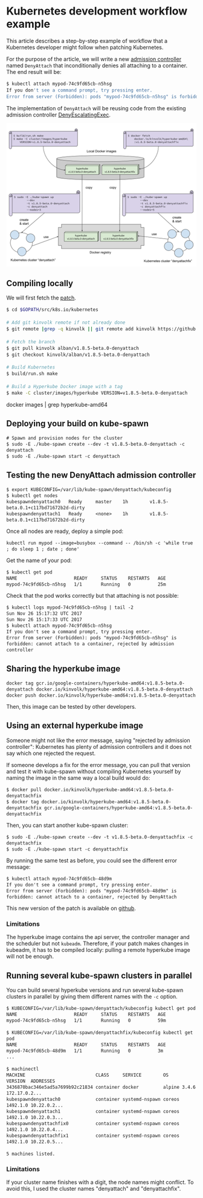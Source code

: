 # Kubernetes development workflow example

This article describes a step-by-step example of workflow that a Kubernetes developer might follow when patching Kubernetes.

For the purpose of the article, we will write a new [admission controller](https://kubernetes.io/docs/admin/admission-controllers/) named `DenyAttach` that inconditionally denies all attaching to a container. The end result will be:

```bash
$ kubectl attach mypod-74c9fd65cb-n5hsg
If you don't see a command prompt, try pressing enter.
Error from server (Forbidden): pods "mypod-74c9fd65cb-n5hsg" is forbidden: cannot attach to a container, rejected by admission controller
```

The implementation of `DenyAttach` will be reusing code from the existing admission controller [DenyEscalatingExec](https://kubernetes.io/docs/admin/admission-controllers/#denyescalatingexec).

![kube-spawn dev workflow](kube-spawn-dev-workflow.svg)

## Compiling locally

We will first fetch the [patch](https://github.com/kinvolk/kubernetes/commit/c117bd71672b2da7c7777cddf0287b07d29b90e5).

```bash
$ cd $GOPATH/src/k8s.io/kubernetes

# Add git kinvolk remote if not already done
$ git remote |grep -q kinvolk || git remote add kinvolk https://github.com/kinvolk/kubernetes

# Fetch the branch
$ git pull kinvolk alban/v1.8.5-beta.0-denyattach
$ git checkout kinvolk/alban/v1.8.5-beta.0-denyattach

# Build Kubernetes
$ build/run.sh make

# Build a Hyperkube Docker image with a tag
$ make -C cluster/images/hyperkube VERSION=v1.8.5-beta.0-denyattach
```

docker images | grep hyperkube-amd64

## Deploying your build on kube-spawn

```
# Spawn and provision nodes for the cluster
$ sudo -E ./kube-spawn create --dev -t v1.8.5-beta.0-denyattach -c denyattach
$ sudo -E ./kube-spawn start -c denyattach
```

## Testing the new DenyAttach admission controller

```
$ export KUBECONFIG=/var/lib/kube-spawn/denyattach/kubeconfig
$ kubectl get nodes
kubespawndenyattach0   Ready     master    1h        v1.8.5-beta.0.1+c117bd71672b2d-dirty
kubespawndenyattach1   Ready     <none>    1h        v1.8.5-beta.0.1+c117bd71672b2d-dirty
```

Once all nodes are ready, deploy a simple pod:
```
kubectl run mypod --image=busybox --command -- /bin/sh -c 'while true ; do sleep 1 ; date ; done'
```

Get the name of your pod:
```
$ kubectl get pod
NAME                     READY     STATUS    RESTARTS   AGE
mypod-74c9fd65cb-n5hsg   1/1       Running   0          25m
```

Check that the pod works correctly but that attaching is not possible:
```
$ kubectl logs mypod-74c9fd65cb-n5hsg | tail -2
Sun Nov 26 15:17:32 UTC 2017
Sun Nov 26 15:17:33 UTC 2017
$ kubectl attach mypod-74c9fd65cb-n5hsg
If you don't see a command prompt, try pressing enter.
Error from server (Forbidden): pods "mypod-74c9fd65cb-n5hsg" is forbidden: cannot attach to a container, rejected by admission controller
```

## Sharing the hyperkube image

```
docker tag gcr.io/google-containers/hyperkube-amd64:v1.8.5-beta.0-denyattach docker.io/kinvolk/hyperkube-amd64:v1.8.5-beta.0-denyattach
docker push docker.io/kinvolk/hyperkube-amd64:v1.8.5-beta.0-denyattach
```

Then, this image can be tested by other developers.

## Using an external hyperkube image

Someone might not like the error message, saying "rejected by admission controller":
Kubernetes has plenty of admission controllers and it does not say which one rejected the request.

If someone develops a fix for the error message, you can pull that version and test it with kube-spawn without compiling Kubernetes yourself by naming the image in the same way a local build would do:

```
$ docker pull docker.io/kinvolk/hyperkube-amd64:v1.8.5-beta.0-denyattachfix
$ docker tag docker.io/kinvolk/hyperkube-amd64:v1.8.5-beta.0-denyattachfix gcr.io/google-containers/hyperkube-amd64:v1.8.5-beta.0-denyattachfix
```

Then, you can start another kube-spawn cluster:
```
$ sudo -E ./kube-spawn create --dev -t v1.8.5-beta.0-denyattachfix -c denyattachfix
$ sudo -E ./kube-spawn start -c denyattachfix
```

By running the same test as before, you could see the different error message:
```
$ kubectl attach mypod-74c9fd65cb-48d9m
If you don't see a command prompt, try pressing enter.
Error from server (Forbidden): pods "mypod-74c9fd65cb-48d9m" is forbidden: cannot attach to a container, rejected by DenyAttach
```

This new version of the patch is available on [github](https://github.com/kinvolk/kubernetes/commit/eb0c026372a67eb49bbf80aa619f10ee94527bac).

### Limitations

The hyperkube image contains the api server, the controller manager and the scheduler but not `kubeadm`.
Therefore, if your patch makes changes in kubeadm, it has to be compiled locally: pulling a remote hyperkube image will not be enough.

## Running several kube-spawn clusters in parallel

You can build several hyperkube versions and run several kube-spawn clusters in parallel by giving them different names with the `-c` option.

```
$ KUBECONFIG=/var/lib/kube-spawn/denyattach/kubeconfig kubectl get pod
NAME                     READY     STATUS    RESTARTS   AGE
mypod-74c9fd65cb-n5hsg   1/1       Running   0          59m

$ KUBECONFIG=/var/lib/kube-spawn/denyattachfix/kubeconfig kubectl get pod
NAME                     READY     STATUS    RESTARTS   AGE
mypod-74c9fd65cb-48d9m   1/1       Running   0          3m
...

$ machinectl
MACHINE                          CLASS     SERVICE        OS     VERSION  ADDRESSES
3436870bac346e5ad5a7699b92c21834 container docker         alpine 3.4.6    172.17.0.2...
kubespawndenyattach0             container systemd-nspawn coreos 1492.1.0 10.22.0.2...
kubespawndenyattach1             container systemd-nspawn coreos 1492.1.0 10.22.0.3...
kubespawndenyattachfix0          container systemd-nspawn coreos 1492.1.0 10.22.0.4...
kubespawndenyattachfix1          container systemd-nspawn coreos 1492.1.0 10.22.0.5...

5 machines listed.
```

### Limitations

If your cluster name finishes with a digit, the node names might conflict.
To avoid this, I used the cluster names "denyattach" and "denyattachfix".
